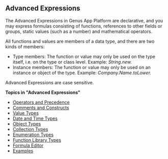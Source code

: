 ## Advanced Expressions

The Advanced Expressions in Genus App Platform are declarative, and you may express formulas consisting of functions, references to other fields or groups, static values (such as a number) and mathematical operators.

All functions and values are members of a data type, and there are two kinds of members:

*   Type members: The function or value may only be used on the type itself, i.e. on the type or class level. Example: <span style="FONT-STYLE: italic">String.new.
*   Instance members: The function or value may only be used on an instance or object of the type. Example: <span style="FONT-STYLE: italic">Company.Name<span style="FONT-STYLE: italic">.toLower<span style="FONT-STYLE: italic">.

Advanced Expressions are case sensitive.

**Topics in "Advanced Expressions"**
* [Operators and Precedence](advanced-expressions/operators-and-precedence.md)
* [Comments and Constructs](advanced-expressions/comments-and-constructs.md)
* [Value Types](advanced-expressions/value-types.md)
* [Date and Time Types](advanced-expressions/date-and-time-types.md)
* [Object Types](advanced-expressions/object-types.md)
* [Collection Types](advanced-expressions/collection-types.md)
* [Enumeration Types](advanced-expressions/enumeration-types.md)
* [Function Library Types](advanced-expressions/function-library-types.md)
* [Formula Editor](advanced-expressions/formula-editor.md)
* [Examples](advanced-expressions/examples.md)
